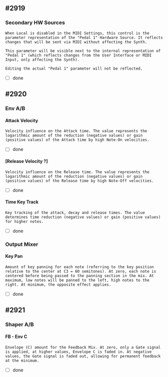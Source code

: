 ## #2919

### Secondary HW Sources

~~~
When Local is disabled in the MIDI Settings, this control is the parameter representation of the "Pedal 1" Hardware Source. It reflects changes that will be sent via MIDI without affecting the Synth.

This parameter will be visible next to the internal representation of "Pedal 1" (which reflects changes from the User Interface or MIDI Input, only affecting the Synth).

Editing the actual "Pedal 1" parameter will not be reflected.
~~~

- [ ] done

## #2920

### Env A/B

#### Attack Velocity

~~~
Velocity influence on the Attack time. The value represents the logarithmic amount of the reduction (negative values) or gain (positive values) of the Attack time by high Note-On velocities.
~~~

- [ ] done

#### [Release Velocity ?]

~~~
Velocity influence on the Release time. The value represents the logarithmic amount of the reduction (negative values) or gain (positive values) of the Release time by high Note-Off velocities.
~~~

- [ ] done

#### Time Key Track

~~~
Key tracking of the attack, decay and release times. The value determines time reduction (negative values) or gain (positive values) for higher notes.
~~~

- [ ] done

### Output Mixer

#### Key Pan

~~~
Amount of key panning for each note (referring to the key position relative to the center at C3 = 60 semitones). At zero, each note is centered before being passed to the panning section in the mix. At maximum, low notes will be panned to the left, high notes to the right. At minimum, the opposite effect applies.
~~~

- [ ] done

### 

## #2921

### Shaper A/B

#### FB - Env C

~~~
Envelope (C) amount for the Feedback Mix. At zero, only a Gate signal is applied, at higher values, Envelope C is faded in. At negative values, the Gate signal is faded out, allowing for permanent feedback at the minimum.
~~~

- [ ] done
